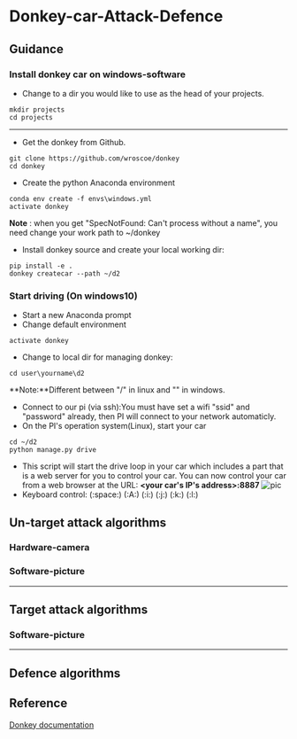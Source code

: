 # Donkey-car-Attack-Defence

## Guidance
### Install donkey car on windows-software

 - Change to a dir you would like to use as the head of your projects.
 
```
mkdir projects
cd projects
```
---

 - Get the donkey from Github.
```
git clone https://github.com/wroscoe/donkey
cd donkey
```
 - Create the python Anaconda environment
```
conda env create -f envs\windows.yml
activate donkey
```
  **Note** : when you get "SpecNotFound: Can't process without a name", you need change your work path to ~/donkey
 - Install donkey source and create your local working dir:
```
pip install -e .
donkey createcar --path ~/d2
```
### Start driving (On windows10)

 - Start a new Anaconda prompt
 - Change default environment
 ```
 activate donkey
 ```
 - Change to local dir for managing donkey:
 ```
 cd user\yourname\d2
 ```
  **Note:**Different between "/" in linux and "\" in windows.
 - Connect to our pi (via ssh):You must have set a wifi "ssid" and "password" already, then PI will connect to your network automaticly.
 - On the PI's operation system(Linux), start your car
 ```
 cd ~/d2
 python manage.py drive
 ```
 - This script will start the drive loop in your car which includes a part that is a web server for you to control your car. You can now control your car from a web browser at the URL: **<your car's IP's address>:8887**
 ![pic](http://docs.donkeycar.com/assets/drive_UI.png)
 - Keyboard control: (:space:) (:A:) (:i:) (:j:) (:k:) (:l:)
## Un-target attack algorithms
### Hardware-camera
### Software-picture

---

## Target attack algorithms

### Software-picture

---

## Defence algorithms


## Reference
[Donkey documentation](http://docs.donkeycar.com/)
